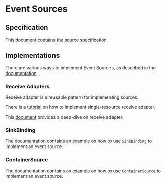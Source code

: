 # Event Sources

## Specification

This
[document](https://github.com/knative/specs/blob/main/specs/eventing/sources.md)
contains the source specification.

## Implementations

There are various ways to implement Event Sources, as described in the
[documentation](https://knative.dev/docs/eventing/samples/writing-event-source/).

### Receive Adapters

Receive adapter is a reusable pattern for implementing sources.

There is a
[tutorial](https://knative.dev/docs/eventing/samples/writing-event-source/) on
how to implement single-resource receive adapter.

This [document](./receive-adapter.md) provides a deep-dive on receive adapter.

### SinkBinding

The documentation contains an
[example](https://knative.dev/docs/eventing/samples/sinkbinding/) on how to use
`SinkBinding` to implement an event source.

### ContainerSource

The documentation contains an
[example](https://knative.dev/docs/eventing/samples/container-source/) on how to
use `ContainerSource` to implement an event source.
